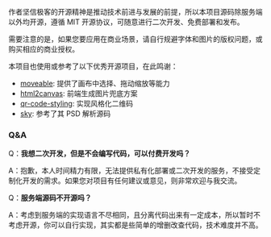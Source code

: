 作者坚信极客的开源精神是推动技术前进与发展的前提，所以本项目源码除服务端以外均开源，遵循 MIT 开源协议，可随意进行二次开发、免费部署和发布。

需要注意的是，如果您要应用在商业场景，请自行规避字体和图片的版权问题，或购买相应的商业授权。

本项目也使用或参考了以下优秀开源项目，在此鸣谢：

- [moveable](https://github.com/daybrush/moveable): 提供了画布中选择、拖动缩放等能力
- [html2canvas](https://github.com/niklasvh/html2canvas): 前端生成图片兜底方案
- [qr-code-styling](https://qr-code-styling.com/): 实现风格化二维码
- [sky](https://github.com/cfour-hi/sky): 参考了其 PSD 解析源码

### Q&A

Q：**我想二次开发，但是不会编写代码，可以付费开发吗？**

A：抱歉，本人时间精力有限，无法提供私有化部署或二次开发的服务，不接受定制化开发的需求。如果您对项目有任何建议或意见，则非常欢迎与我交流。

Q：**服务端源码不开源吗？**

A：考虑到服务端的实现语言不尽相同，且分离代码出来有一定成本，所以暂时不考虑开源，你可以自行实现，其实都是些简单的增删改查代码，技术难度并不高。